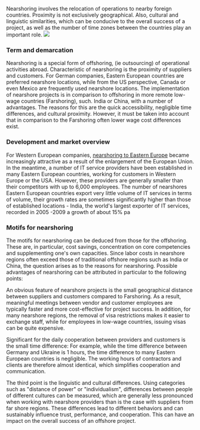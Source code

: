 Nearshoring involves the relocation of operations to nearby foreign countries. Proximity is not exclusively geographical. Also, cultural and linguistic similarities, which can be conducive to the overall success of a project, as well as the number of time zones between the countries play an important role.
![](https://images.viblo.asia/29bacaf5-618a-4519-a38c-7c9ea49b9879.jpg)
### Term and demarcation
Nearshoring is a special form of offshoring, (ie outsourcing) of operational activities abroad. Characteristic of nearshoring is the proximity of suppliers and customers. For German companies, Eastern European countries are preferred nearshore locations, while from the US perspective, Canada or even Mexico are frequently used nearshore locations. The implementation of nearshore projects is in comparison to offshoring in more remote low-wage countries (Farshoring), such. India or China, with a number of advantages. The reasons for this are the quick accessibility, negligible time differences, and cultural proximity. However, it must be taken into account that in comparison to the Farshoring often lower wage cost differences exist.

### Development and market overview
For Western European companies, [nearshoring to Eastern Europe](https://itechcraft.com/cultural-nearshoring/) became increasingly attractive as a result of the enlargement of the European Union. In the meantime, a number of IT service providers have been established in many Eastern European countries, working for customers in Western Europe or the USA. However, these providers are generally smaller than their competitors with up to 6,000 employees. The number of nearshores Eastern European countries export very little volume of IT services in terms of volume, their growth rates are sometimes significantly higher than those of established locations - India, the world's largest exporter of IT services, recorded in 2005 -2009 a growth of about 15% pa

### Motifs for nearshoring
The motifs for nearshoring can be deduced from those for the offshoring. These are, in particular, cost savings, concentration on core competencies and supplementing one's own capacities. Since labor costs in nearshore regions often exceed those of traditional offshore regions such as India or China, the question arises as to the reasons for nearshoring. Possible advantages of nearshoring can be attributed in particular to the following points:

An obvious feature of nearshore projects is the small geographical distance between suppliers and customers compared to Farshoring. As a result, meaningful meetings between vendor and customer employees are typically faster and more cost-effective for project success. In addition, for many nearshore regions, the removal of visa restrictions makes it easier to exchange staff, while for employees in low-wage countries, issuing visas can be quite expensive.

Significant for the daily cooperation between providers and customers is the small time difference: For example, while the time difference between Germany and Ukraine is 1 hours, the time difference to many Eastern European countries is negligible. The working hours of contractors and clients are therefore almost identical, which simplifies cooperation and communication.

The third point is the linguistic and cultural differences. Using categories such as "distance of power" or "individualism", differences between people of different cultures can be measured, which are generally less pronounced when working with nearshore providers than is the case with suppliers from far shore regions. These differences lead to different behaviors and can sustainably influence trust, performance, and cooperation. This can have an impact on the overall success of an offshore project.